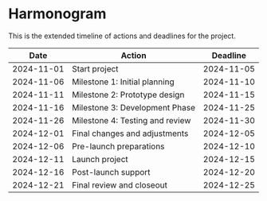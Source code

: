 # Harmonogram

This is the extended timeline of actions and deadlines for the project.

| Date       | Action                          | Deadline     |
|------------|---------------------------------|--------------|
| 2024-11-01 | Start project                   | 2024-11-05   |
| 2024-11-06 | Milestone 1: Initial planning    | 2024-11-10   |
| 2024-11-11 | Milestone 2: Prototype design   | 2024-11-15   |
| 2024-11-16 | Milestone 3: Development Phase  | 2024-11-25   |
| 2024-11-26 | Milestone 4: Testing and review | 2024-11-30   |
| 2024-12-01 | Final changes and adjustments   | 2024-12-05   |
| 2024-12-06 | Pre-launch preparations         | 2024-12-10   |
| 2024-12-11 | Launch project                  | 2024-12-15   |
| 2024-12-16 | Post-launch support             | 2024-12-20   |
| 2024-12-21 | Final review and closeout       | 2024-12-25   |